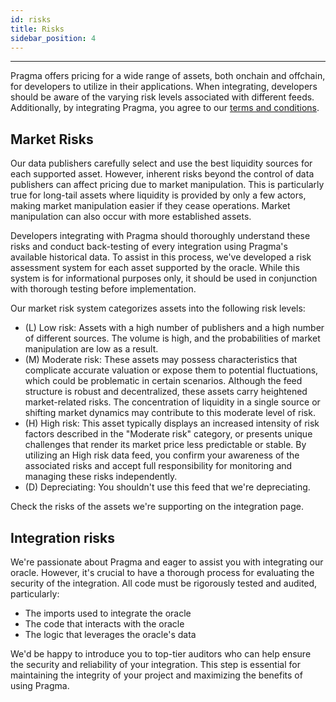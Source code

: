 ```yaml
---
id: risks
title: Risks
sidebar_position: 4
---
```


---

Pragma offers pricing for a wide range of assets, both onchain and offchain, for developers to utilize in their applications. When integrating, developers should be aware of the varying risk levels associated with different feeds. Additionally, by integrating Pragma, you agree to our [terms and conditions](https://www.pragma.build/terms).

## Market Risks

Our data publishers carefully select and use the best liquidity sources for each supported asset. However, inherent risks beyond the control of data publishers can affect pricing due to market manipulation. This is particularly true for long-tail assets where liquidity is provided by only a few actors, making market manipulation easier if they cease operations. Market manipulation can also occur with more established assets.

Developers integrating with Pragma should thoroughly understand these risks and conduct back-testing of every integration using Pragma's available historical data. To assist in this process, we've developed a risk assessment system for each asset supported by the oracle. While this system is for informational purposes only, it should be used in conjunction with thorough testing before implementation.

Our market risk system categorizes assets into the following risk levels:

- (L) Low risk: Assets with a high number of publishers and a high number of different sources. The volume is high, and the probabilities of market manipulation are low as a result.
- (M) Moderate risk: These assets may possess characteristics that complicate accurate valuation or expose them to potential fluctuations, which could be problematic in certain scenarios. Although the feed structure is robust and decentralized, these assets carry heightened market-related risks. The concentration of liquidity in a single source or shifting market dynamics may contribute to this moderate level of risk.
- (H) High risk: This asset typically displays an increased intensity of risk factors described in the "Moderate risk" category, or presents unique challenges that render its market price less predictable or stable. By utilizing an High risk data feed, you confirm your awareness of the associated risks and accept full responsibility for monitoring and managing these risks independently.
- (D) Depreciating: You shouldn't use this feed that we're depreciating.

Check the risks of the assets we're supporting on the integration page.

## Integration risks

We're passionate about Pragma and eager to assist you with integrating our oracle. However, it's crucial to have a thorough process for evaluating the security of the integration. All code must be rigorously tested and audited, particularly:

- The imports used to integrate the oracle
- The code that interacts with the oracle
- The logic that leverages the oracle's data

We'd be happy to introduce you to top-tier auditors who can help ensure the security and reliability of your integration. This step is essential for maintaining the integrity of your project and maximizing the benefits of using Pragma.
